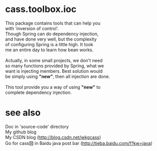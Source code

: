# cass.toolbox.ioc
This package contains tools that can help you
<br/>with 'inversion of control'. 
<br/>Though Spring can do dependency injection, 
<br/>and have done very well, but the complexity 
<br/>of configuring Spring is a little high. It took 
<br/>me an entire day to learn how bean works.
<br/>
<br/>Actually, in some small projects, we don't need
<br/>so many functions provided by Spring, what we
<br/>want is injecting members. Best solution would
<br/>be simply using <b>"new"</b>, then all injection are done.
<br/>
<br/>This tool provide you a way of using <b>"new"</b> to 
<br/>complete dependency injection.

# see also
Doc in 'source-code' directory
<br/>My github blog
<br/>My CSDN blog (http://blog.csdn.net/wkgcass)
<br/>Go for cass囧 in Baidu java post bar (http://tieba.baidu.com/f?kw=java)